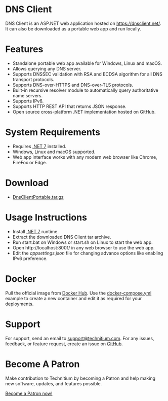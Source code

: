 # DNS Client
DNS Client is an ASP.NET web application hosted on https://dnsclient.net/. It can also be downloaded as a portable web app and run locally.

# Features
- Standalone portable web app available for Windows, Linux and macOS.
- Allows querying any DNS server.
- Supports DNSSEC validation with RSA and ECDSA algorithm for all DNS transport protocols.
- Supports DNS-over-HTTPS and DNS-over-TLS protocols.
- Built-in recursive resolver module to automatically query authoritative name servers.
- Supports IPv6.
- Supports HTTP REST API that returns JSON response.
- Open source cross-platform .NET implementation hosted on GitHub.

# System Requirements
- Requires [.NET 7](https://dotnet.microsoft.com/download) installed.
- Windows, Linux and macOS supported.
- Web app interface works with any modern web browser like Chrome, FireFox or Edge.

# Download
- [DnsClientPortable.tar.gz](https://go.technitium.com/?id=26)

# Usage Instructions
- Install [.NET 7](https://dotnet.microsoft.com/download) runtime.
- Extract the downloaded DNS Client tar archive.
- Run start.bat on Windows or start.sh on Linux to start the web app.
- Open http://localhost:8001/ in any web browser to use the web app.
- Edit the *appsettings.json* file for changing advance options like enabling IPv6 preference.

# Docker
Pull the official image from [Docker Hub](https://hub.docker.com/r/technitium/dns-client). Use the [docker-compose.yml](https://github.com/TechnitiumSoftware/net.dnsclient/blob/master/docker-compose.yml) example to create a new container and edit it as required for your deployments.

# Support
For support, send an email to support@technitium.com. For any issues, feedback, or feature request, create an issue on [GitHub](https://github.com/TechnitiumSoftware/net.dnsclient/issues).

# Become A Patron
Make contribution to Technitium by becoming a Patron and help making new software, updates, and features possible.

[Become a Patron now!](https://www.patreon.com/technitium)

